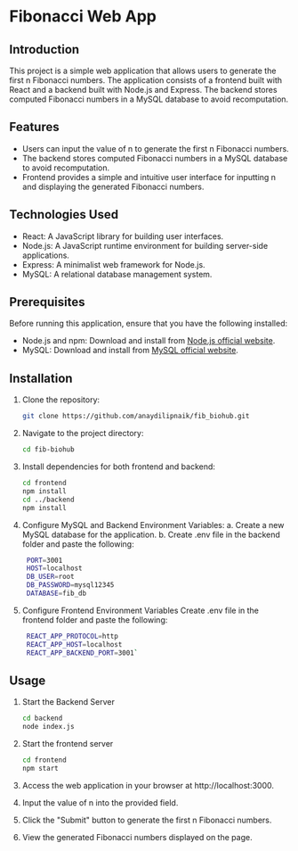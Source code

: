 # Fibonacci Web App

## Introduction

This project is a simple web application that allows users to generate the first n Fibonacci numbers. The application consists of a frontend built with React and a backend built with Node.js and Express. The backend stores computed Fibonacci numbers in a MySQL database to avoid recomputation.

## Features

- Users can input the value of n to generate the first n Fibonacci numbers.
- The backend stores computed Fibonacci numbers in a MySQL database to avoid recomputation.
- Frontend provides a simple and intuitive user interface for inputting n and displaying the generated Fibonacci numbers.

## Technologies Used

- React: A JavaScript library for building user interfaces.
- Node.js: A JavaScript runtime environment for building server-side applications.
- Express: A minimalist web framework for Node.js.
- MySQL: A relational database management system.

## Prerequisites

Before running this application, ensure that you have the following installed:

- Node.js and npm: Download and install from [Node.js official website](https://nodejs.org/).
- MySQL: Download and install from [MySQL official website](https://www.mysql.com/).

## Installation

1. Clone the repository:

   ```bash
   git clone https://github.com/anaydilipnaik/fib_biohub.git
   ```

2. Navigate to the project directory:

   ```bash
   cd fib-biohub
   ```

3. Install dependencies for both frontend and backend:

   ```bash
   cd frontend
   npm install
   cd ../backend
   npm install
   ```

4. Configure MySQL and Backend Environment Variables:
   a. Create a new MySQL database for the application.
   b. Create .env file in the backend folder and paste the following:

   ```bash
    PORT=3001
    HOST=localhost
    DB_USER=root
    DB_PASSWORD=mysql12345
    DATABASE=fib_db
   ```

5. Configure Frontend Environment Variables
   Create .env file in the frontend folder and paste the following:
   ```bash
    REACT_APP_PROTOCOL=http
    REACT_APP_HOST=localhost
    REACT_APP_BACKEND_PORT=3001`
   ```

## Usage

1. Start the Backend Server

   ```bash
   cd backend
   node index.js
   ```

2. Start the frontend server

   ```bash
   cd frontend
   npm start
   ```

3. Access the web application in your browser at http://localhost:3000.

4. Input the value of n into the provided field.

5. Click the "Submit" button to generate the first n Fibonacci numbers.

6. View the generated Fibonacci numbers displayed on the page.
